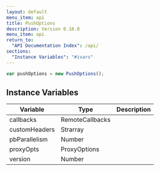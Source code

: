 ```yaml
---
layout: default
menu_item: api
title: PushOptions
description: Version 0.18.0
menu_item: api
return_to:
  "API Documentation Index": /api/
sections:
  "Instance Variables": "#ivars"
---
```


```js
var pushOptions = new PushOptions();
```

## <a name="ivars"></a>Instance Variables

| Variable | Type | Description |
| --- | --- | --- |
| <a name="callbacks"></a>callbacks | RemoteCallbacks |  |
| <a name="customHeaders"></a>customHeaders | Strarray |  |
| <a name="pbParallelism"></a>pbParallelism | Number |  |
| <a name="proxyOpts"></a>proxyOpts | ProxyOptions |  |
| <a name="version"></a>version | Number |  |

